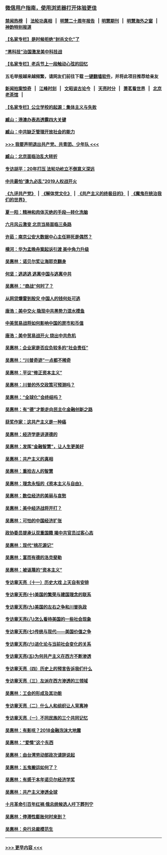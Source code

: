 ### [微信用户指南，使用浏览器打开体验更佳](https://github.com/gfw-breaker/banned-news1/blob/master/indexes/wechat-guide.md?t=0)
#### [禁闻热榜](热点新闻.md?t=0)  &nbsp;&nbsp;|&nbsp;&nbsp; [法轮功真相](https://github.com/gfw-breaker/truth/blob/master/README.md?t=0) &nbsp;&nbsp;|&nbsp;&nbsp; [明慧二十周年报告](https://github.com/gfw-breaker/mh-reports/blob/master/README.md?t=0) &nbsp;&nbsp;|&nbsp;&nbsp;[明慧期刊](https://github.com/gfw-breaker/mh-qikan) &nbsp;&nbsp;|&nbsp;&nbsp; [明慧海外之窗](https://github.com/gfw-breaker/mh-news/blob/master/README.md?t=0) &nbsp;&nbsp;|&nbsp;&nbsp; [神韵特别报道](https://github.com/gfw-breaker/mh-news/blob/master/shenyun.md?t=0)
#### [【名家专栏】是时候拒绝“封杀文化”了](../pages/nsc423/n11814093.md?t=02101102) 
#### [“黑科技”治国激发美中科技战](../pages/nsc423/n11638056.md?t=02101102) 
#### [【名家专栏】老兵节上一段触动心弦的回忆](../pages/nsc423/n11646016.md?t=02101102) 
#### 五毛举报越来越频繁，请网友们前往下载 [一键翻墙软件](https://github.com/gfw-breaker/ssr-accounts)，并将此项目推荐给亲友
#### [新闻拍案惊奇](https://github.com/gfw-breaker/banned-news1/blob/master/pages/link4.md) &nbsp;&nbsp;|&nbsp;&nbsp; [江峰时刻](https://github.com/gfw-breaker/banned-news1/blob/master/pages/link4.md) &nbsp;&nbsp;|&nbsp;&nbsp; [文昭谈古论今](https://github.com/gfw-breaker/banned-news1/blob/master/pages/link4.md) &nbsp;&nbsp;|&nbsp;&nbsp; [天亮时分](https://github.com/gfw-breaker/banned-news1/blob/master/pages/link4.md) &nbsp;&nbsp;|&nbsp;&nbsp; [萧茗看世界](https://github.com/gfw-breaker/banned-news1/blob/master/pages/link4.md) &nbsp;&nbsp;|&nbsp;&nbsp; [北京老茶馆](https://github.com/gfw-breaker/banned-news1/blob/master/pages/link4.md) &nbsp;&nbsp;|&nbsp;&nbsp; 
#### [【名家专栏】公立学校的起源：集体主义与失败](../pages/nsc423/n11601833.md?t=02101102) 
#### [臧山：港澳办表态透露四大关键](../pages/nsc423/n11421628.md?t=02101102) 
#### [臧山：中共缺乏管理开放社会的能力](../pages/nsc423/n11407457.md?t=02101102) 
#### [>>> 我要声明退出共产党、共青团、少年队 <<<](https://github.com/begood0513/goodnews/blob/master/quit/letter.md) 
#### [臧山：北京面临治乱大转折](../pages/nsc423/n11406895.md?t=02101102) 
#### [专访胡平：20年打压 法轮功屹立不倒意义深远](../pages/nsc423/n11398800.md?t=02101102) 
#### [中共最怕“逢九必乱”2019人权战开火](../pages/nsc423/n11385248.md?t=02101102) 
#### [《九评共产党》](https://github.com/begood0513/9ping.md/blob/master/README.md) &nbsp;|&nbsp; [《解体党文化》](../../../../jtdwh.md/blob/master/README.md)  &nbsp;|&nbsp; [《共产主义的终极目的》](../../../../gczydzjmd.md/blob/master/README.md) &nbsp;|&nbsp; [《魔鬼在统治我们的世界》](../../../../mgztzwmdsj.md/blob/master/README.md) 
#### [夏一阳：精神和肉体灭绝的手段—转化洗脑](../pages/nsc423/n11368250.md?t=02101102) 
#### [六月风云激变 北京当局面临三条路](../pages/nsc423/n11313668.md?t=02101102) 
#### [许茹：南京公安大数据中心主任猝死是偶然？](../pages/nsc423/n11064744.md?t=02101102) 
#### [横河：华为孟晚舟案起诉引渡 美中角力升级](../pages/nsc423/n11027230.md?t=02101102) 
#### [吴惠林：诺贝尔奖让海耶克翻身](../pages/nsc423/n10890049.md?t=02101102) 
#### [何坚：逃逃逃 逃离中国与逃离中共](../pages/nsc423/n10592891.md?t=02101102) 
#### [吴惠林：“商战”何时了？](../pages/nsc423/n10573558.md?t=02101102) 
#### [从网贷爆雷到股灾 中国人的钱何处可逃](../pages/nsc423/n10572800.md?t=02101102) 
#### [唐浩：美中交火 隐现中共黑势力混水摸鱼](../pages/nsc423/n10544040.md?t=02101102) 
#### [中美贸易战将如何影响中国的房市和币值](../pages/nsc423/n10543697.md?t=02101102) 
#### [唐浩：美中贸易战开火 烧出中共危机](../pages/nsc423/n10540126.md?t=02101102) 
#### [吴惠林：企业家是否应负较多的“社会责任”](../pages/nsc423/n10535022.md?t=02101102) 
#### [吴惠林：“川普奇迹”一点都不稀奇](../pages/nsc423/n10512808.md?t=02101102) 
#### [吴惠林：平议“修正资本主义”](../pages/nsc423/n10495724.md?t=02101102) 
#### [吴惠林：川普的外交政策可预测吗？](../pages/nsc423/n10462387.md?t=02101102) 
#### [吴惠林：“全球化”会终结吗？](../pages/nsc423/n10452838.md?t=02101102) 
#### [吴惠林：有“德”才能走向民主化金融创新之路](../pages/nsc423/n10432292.md?t=02101102) 
#### [获奖作家：这共产主义是一种癌](../pages/nsc423/n10431541.md?t=02101102) 
#### [吴惠林：经济学是讲道德的](../pages/nsc423/n10398014.md?t=02101102) 
#### [吴惠林：发挥“金融智慧”，让人生更美好](../pages/nsc423/n10375019.md?t=02101102) 
#### [吴惠林：共产主义的真相](../pages/nsc423/n10351394.md?t=02101102) 
#### [吴惠林：重拾古人的智慧](../pages/nsc423/n10337691.md?t=02101102) 
#### [吴惠林：理念永恒的《资本主义与自由》](../pages/nsc423/n10316274.md?t=02101102) 
#### [吴惠林：数位经济的美丽与哀愁](../pages/nsc423/n10292946.md?t=02101102) 
#### [吴惠林：美中经济战将开打？](../pages/nsc423/n10258825.md?t=02101102) 
#### [吴惠林：可怕的中国经济扩张](../pages/nsc423/n10219147.md?t=02101102) 
#### [政协委员提承认双重国籍 揭中共官员过客心态](../pages/nsc423/n10208809.md?t=02101102) 
#### [吴惠林：现代“桃花源记”](../pages/nsc423/n10185234.md?t=02101102) 
#### [吴惠林：富而有德的洛克斐勒](../pages/nsc423/n10142264.md?t=02101102) 
#### [吴惠林：被诬蔑的“资本主义”](../pages/nsc423/n10124816.md?t=02101102) 
#### [专访章天亮（十一）历史大戏 上天自有安排](../pages/nsc423/n10094905.md?t=02101102) 
#### [专访章天亮(十)美国的繁荣与建国理念的联系](../pages/nsc423/n10094899.md?t=02101102) 
#### [专访章天亮(九)美国的左右之争和川普执政](../pages/nsc423/n10094889.md?t=02101102) 
#### [专访章天亮(八)怎么看待美国的一些社会现象](../pages/nsc423/n10094857.md?t=02101102) 
#### [专访章天亮(七)传统与现代——美国价值之争](../pages/nsc423/n10093140.md?t=02101102) 
#### [专访章天亮(六)进化论与当前社会变化的关系](../pages/nsc423/n10092036.md?t=02101102) 
#### [专访章天亮(五)为何共产主义在西方不断渗透](../pages/nsc423/n10083620.md?t=02101102) 
#### [专访章天亮（四）历史上的预言告诉我们什么](../pages/nsc423/n10083606.md?t=02101102) 
#### [专访章天亮（三）左派在西方渗透的三领域](../pages/nsc423/n10081115.md?t=02101102) 
#### [吴惠林：工会的形成及其功能](../pages/nsc423/n10080633.md?t=02101102) 
#### [专访章天亮（二）什么人和组织让人背离神](../pages/nsc423/n10076637.md?t=02101102) 
#### [专访章天亮（一）不同民族的三个共同记忆](../pages/nsc423/n10074188.md?t=02101102) 
#### [吴惠林：有影呒？2018金融泡沫大地震](../pages/nsc423/n10040534.md?t=02101102) 
#### [吴惠林：“爱情”这个东西](../pages/nsc423/n10019423.md?t=02101102) 
#### [吴惠林：由台湾劳动部政次请辞说起](../pages/nsc423/n9979679.md?t=02101102) 
#### [吴惠林：五鬼搬运如何了？](../pages/nsc423/n9925338.md?t=02101102) 
#### [吴惠林：有感于本年诺贝尔经济学奖](../pages/nsc423/n9871883.md?t=02101102) 
#### [吴惠林：共产主义渗透全球](../pages/nsc423/n9812748.md?t=02101102) 
#### [十月革命引百年红祸 俄总统候选人吁下葬列宁](../pages/nsc423/n9810182.md?t=02101102) 
#### [吴惠林：停滞性膨胀何时来到？](../pages/nsc423/n9764136.md?t=02101102) 
#### [吴惠林：央行总裁模范生](../pages/nsc423/n9728134.md?t=02101102) 

----
#### [ >>> 更早内容 <<< ](../indexes/nsc423-earlier.md)

